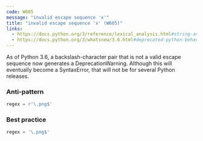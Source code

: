 ```yaml
---
code: W605
message: "invalid escape sequence 'x'"
title: "invalid escape sequence 'x' (W605)"
links:
  - https://docs.python.org/3/reference/lexical_analysis.html#string-and-bytes-literals
  - https://docs.python.org/3/whatsnew/3.6.html#deprecated-python-behavior
---
```


As of Python 3.6, a backslash-character pair that is not a valid escape sequence now generates a DeprecationWarning. Although this will eventually become a SyntaxError, that will not be for several Python releases.

### Anti-pattern

```python
regex = r'\.png$'
```

### Best practice

```python
regex = '\.png$'
```

